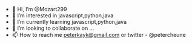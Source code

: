 - 👋 Hi, I’m @Mozart299
- 👀 I’m interested in javascript,python,java
- 🌱 I’m currently learning javascript,python,java
- 💞️ I’m looking to collaborate on ...
- 📫 How to reach me peterkayk@gmail.com or twitter - @petercheune

<!---
Mozart299/Mozart299 is a ✨ special ✨ repository because its `README.md` (this file) appears on your GitHub profile.
You can click the Preview link to take a look at your changes.
--->
